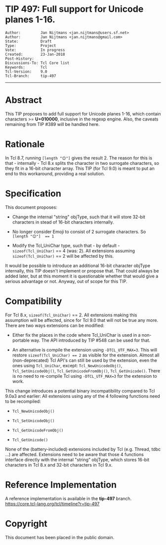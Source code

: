 # TIP 497: Full support for Unicode planes 1-16.
	Author:         Jan Nijtmans <jan.nijtmans@users.sf.net>
	Author:         Jan Nijtmans <jan.nijtmans@gmail.com>
	State:          Draft
	Type:           Project
	Vote:           In progress
	Created:        23-Jan-2018
	Post-History:
	Discussions-To: Tcl Core list
	Keywords:       Tcl
	Tcl-Version:    9.0
	Tcl-Branch:     tip-497
-----

# Abstract

This TIP proposes to add full support for Unicode planes 1-16, which
contain characters >= **U\+010000**, inclusive in the regexp
engine. Also, the caveats remaining from TIP #389 will be handled here.

# Rationale

In Tcl 8.7, running `[length "😊"]` gives the result 2. The reason for
this is that - internally - Tcl 8.x splits the character in two
surrogate characters, so they fit in a 16-bit character array.
This TIP (for Tcl 9.0) is meant to put an end to this workaround,
providing a real solution.

# Specification

This document proposes:

 * Change the internal "string" objType, such that it will store 32-bit
   characters in stead of 16-bit characters internally.

 * No longer consider Emoji to consist of 2 surrogate characters. So
   `[length "😊"]  == 1`

 * Modify the Tcl_UniChar type, such that - by default -
   `sizeof(Tcl_UniChar)` == 4 (was: 2).  All extensions assuming
   `sizeof(Tcl_UniChar)` == 2 will be affected by this.

It would be possible to introduce an additional 16-bit character objType
internally, this TIP doesn't implement or propose that. That could always
be added later, but at this moment it is questionable whether that would
give a serious advantage or not. Anyway, out of scope for this TIP.

# Compatibility

For Tcl 8.x, `sizeof(Tcl_UniChar)` == 2. All extensions making this
assumption will be affected, since for Tcl 9.0 that will not be true
any more. There are two ways extensions can be modified:

 * Either fix the places in the code where Tcl_UniChar is used in
   a non-portable way. The API introduced by TIP #548 can be used for that.

 * An alternative is compile the extension using `-DTCL_UTF_MAX=3`. This
   will restore `sizeof(Tcl_UniChar) == 2` as visible for the extension.
   Almost all (non-deprecated) Tcl API's can still be used by the extension,
   even the ones using `Tcl_UniChar`, except: `Tcl_NewUnicodeObj()`,
   `Tcl_SetUnicodeObj()`, `Tcl_GetUnicodeFromObj()`, `Tcl_GetUnicode()`.
   There is no need to re-compile Tcl using `-DTCL_UTF_MAX=3` for the
   extension to work.

This change introduces a potential binary incompatibility compared to Tcl 9.0a3
and earlier: All extensions using any of the 4 following functions need to be recompiled:

  * `Tcl_NewUnicodeObj()`

  * `Tcl_SetUnicodeObj()`

  * `Tcl_GetUnicodeFromObj()`

  * `Tcl_GetUnicode()`

None of the (battery-included) extensions included by Tcl (e.g. Thread, tdbc ...)
are affected. Extensions need to be aware that those 4 functions interface
directly with the internal "string" objType, which stores 16-bit characters
in Tcl 8.x and 32-bit characters in Tcl 9.x.

# Reference Implementation

A reference implementation is available in  the **tip-497** branch.
<https://core.tcl-lang.org/tcl/timeline?r=tip-497>

# Copyright

This document has been placed in the public domain.
